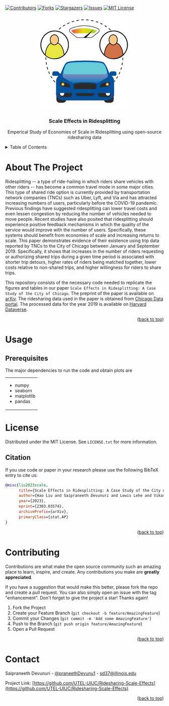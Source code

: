 <div id="top"></div>
<!--
*** Adapted from Best-README-Template
-->

[![Contributors][contributors-shield]][contributors-url]
[![Forks][forks-shield]][forks-url]
[![Stargazers][stars-shield]][stars-url]
[![Issues][issues-shield]][issues-url]
[![MIT License][license-shield]][license-url]
<!-- [![LinkedIn][linkedin-shield]][linkedin-url] -->

<!-- PROJECT LOGO -->
<div align="center">
  <a href="https://github.com/UTEL-UIUC/Ridesharing-Scale-Effects">
    <img src="https://raw.githubusercontent.com/UTEL-UIUC/Ridesharing-Scale-Effects/main/images/logo.png" alt="Logo" width=300 height=300>
  </a>

<h3 align="center">Scale Effects in Ridesplitting</h3>
  <p align="center">
    Emperical Study of Economies of Scale in Ridesplitting using open-source ridesharing data
  </p>
</div>



<!-- TABLE OF CONTENTS -->
<details>
  <summary>Table of Contents</summary>
  <ol>
    <li>
      <a href="#about-the-project">About The Project</a>
    </li>
    <li><a href="#usage">Usage</a></li>
      <ul>
        <li><a href="#prerequisites">Prerequisites</a></li>
      </ul>
    <li><a href="#license">License</a></li>
      <ul>
        <li><a href="#citation">Citation</a></li>
      </ul>
    <li><a href="#contributing">Contributing</a></li>
    <li><a href="#contact">Contact</a></li>
  </ol>
</details>



<!-- ABOUT THE PROJECT -->
# About The Project
<!-- <div align="center">
  <img src="images/example.jpg" alt="map" width="400"/>
</div> -->

Ridesplitting -- a type of ride-hailing in which riders share vehicles with other riders -- has become a common travel mode in some major cities. This type of shared ride option is currently provided by transportation network companies (TNCs) such as Uber, Lyft, and Via and has attracted increasing numbers of users, particularly before the COVID-19 pandemic. Previous findings have suggested ridesplitting can lower travel costs and even lessen congestion by reducing the number of vehicles needed to move people. Recent studies have also posited that ridesplitting should experience positive feedback mechanisms in which the quality of the service would improve with the number of users. Specifically, these systems should benefit from economies of scale and increasing returns to scale. This paper demonstrates evidence of their existence using trip data reported by TNCs to the City of Chicago between January and September 2019. Specifically, it shows that increases in the number of riders requesting or authorizing shared trips during a given time period is associated with shorter trip detours, higher rates of riders being matched together, lower costs relative to non-shared trips, and higher willingness for riders to share trips.

This repository consists of the necessary code needed to replicate the figures and tables in our paper `Scale Effects in Ridesplitting: A Case Study of the City of Chicago`. The preprint of the paper is available on [arXiv](https://arxiv.org/abs/2303.03574). The ridesharing data used in the paper is obtained from [Chicago Data portal](https://data.cityofchicago.org/Transportation/Transportation-Network-Providers-Trips-2018-2022-/m6dm-c72p). The processed data for the year 2019 is available on [Harvard Dataverse](https://doi.org/10.7910/DVN/SFBIVU).

 

<p align="right">(<a href="#top">back to top</a>)</p>

<!-- USAGE EXAMPLES -->
# Usage

## Prerequisites
The major dependencies to run the code and obtain plots are  
<table>
<tr>
</tr>
<tr>
<td>
<ul>
  <li>numpy</li>
  <li>seaborn</li>
  <li>matplotlib</li>
  <li>pandas</li>
</ul>
</td>
</tr>
</table>




<!-- LICENSE -->
# License

Distributed under the MIT License. See `LICENSE.txt` for more information.

<!-- <p align="right">(<a href="#top">back to top</a>)</p> -->

## Citation
If you use code or paper in your research please use the following BibTeX entry to cite us:

```bibtex
@misc{liu2023scale,
      title={Scale Effects in Ridesplitting: A Case Study of the City of Chicago}, 
      author={Hao Liu and Saipraneeth Devunuri and Lewis Lehe and Vikash V. Gayah},
      year={2023},
      eprint={2303.03574},
      archivePrefix={arXiv},
      primaryClass={stat.AP}
}
```

<p align="right">(<a href="#top">back to top</a>)</p>

<!-- CONTRIBUTING -->
# Contributing

Contributions are what make the open source community such an amazing place to learn, inspire, and create. Any contributions you make are **greatly appreciated**.

If you have a suggestion that would make this better, please fork the repo and create a pull request. You can also simply open an issue with the tag "enhancement".
Don't forget to give the project a star! Thanks again!

1. Fork the Project
2. Create your Feature Branch (`git checkout -b feature/AmazingFeature`)
3. Commit your Changes (`git commit -m 'Add some AmazingFeature'`)
4. Push to the Branch (`git push origin feature/AmazingFeature`)
5. Open a Pull Request
<p align="right">(<a href="#top">back to top</a>)</p>


<!-- CONTACT -->
# Contact

Saipraneeth Devunuri - [@praneethDevunu1](https://twitter.com/praneethDevunu1) - sd37@illinois.edu

Project Link: [https://github.com/UTEL-UIUC/Ridesharing-Scale-Effects](https://github.com/UTEL-UIUC/Ridesharing-Scale-Effects)
<p align="right">(<a href="#top">back to top</a>)</p>


<!-- ACKNOWLEDGMENTS -->
<!-- # Acknowledgments
<p align="right">(<a href="#top">back to top</a>)</p> -->



<!-- MARKDOWN LINKS & IMAGES -->
<!-- https://www.markdownguide.org/basic-syntax/#reference-style-links -->
[contributors-shield]: https://img.shields.io/github/contributors/UTEL-UIUC/Ridesharing-Scale-Effects.svg?style=for-the-badge
[contributors-url]: https://github.com/UTEL-UIUC/Ridesharing-Scale-Effects/graphs/contributors
[forks-shield]: https://img.shields.io/github/forks/UTEL-UIUC/Ridesharing-Scale-Effects.svg?style=for-the-badge
[forks-url]: https://github.com/UTEL-UIUC/Ridesharing-Scale-Effects/network/members
[stars-shield]: https://img.shields.io/github/stars/UTEL-UIUC/Ridesharing-Scale-Effects.svg?style=for-the-badge
[stars-url]: https://github.com/UTEL-UIUC/Ridesharing-Scale-Effects/stargazers
[issues-shield]: https://img.shields.io/github/issues/UTEL-UIUC/Ridesharing-Scale-Effects.svg?style=for-the-badge
[issues-url]: https://github.com/UTEL-UIUC/Ridesharing-Scale-Effects/issues
[license-shield]: https://img.shields.io/github/license/UTEL-UIUC/Ridesharing-Scale-Effects.svg?style=for-the-badge
[license-url]: https://github.com/UTEL-UIUC/Ridesharing-Scale-Effects/blob/master/LICENSE
[linkedin-shield]: https://img.shields.io/badge/-LinkedIn-black.svg?style=for-the-badge&logo=linkedin&colorB=555
[linkedin-url]: https://linkedin.com/in/linkedin_username
[product-screenshot]: images/screenshot.png
